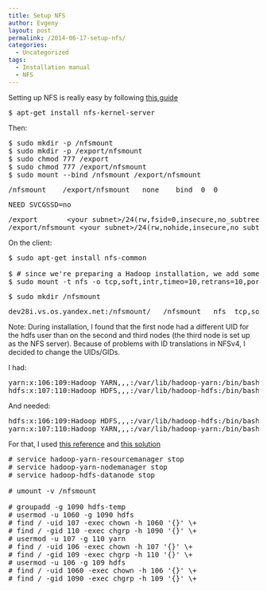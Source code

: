 ```yaml
---
title: Setup NFS
author: Evgeny
layout: post
permalink: /2014-06-17-setup-nfs/
categories:
  - Uncategorized
tags:
  - Installation manual
  - NFS
---
```

Setting up NFS is really easy by following [this guide][1]

<pre class="toolbar:2 nums:false lang:default highlight:0 decode:true">$ apt-get install nfs-kernel-server</pre>

Then:

<!--more-->

<pre class="toolbar:2 toolbar-overlay:false nums:false lang:default highlight:0 decode:true">$ sudo mkdir -p /nfsmount
$ sudo mkdir -p /export/nfsmount
$ sudo chmod 777 /export
$ sudo chmod 777 /export/nfsmount
$ sudo mount --bind /nfsmount /export/nfsmount
</pre>

<pre class="toolbar:1 lang:sh decode:true" title="sudo vi /etc/fstab # add line for nfsmount">/nfsmount    /export/nfsmount   none    bind  0  0</pre>

<pre class="toolbar:1 lang:sh decode:true" title="sudo vi /etc/default/nfs-kernel-server">NEED_SVCGSSD=no</pre>

<pre class="toolbar:1 lang:default decode:true" title="sudo vi /etc/exports">/export       &lt;your subnet&gt;/24(rw,fsid=0,insecure,no_subtree_check,async)
/export/nfsmount &lt;your subnet&gt;/24(rw,nohide,insecure,no_subtree_check,async)
</pre>

On the client:

<pre class="toolbar:2 nums:false lang:sh highlight:0 decode:true">$ sudo apt-get install nfs-common

$ # since we're preparing a Hadoop installation, we add some additional options
$ sudo mount -t nfs -o tcp,soft,intr,timeo=10,retrans=10,port=2049 dev28i.vs.os.yandex.net:/nfsmount /nfsmount</pre>

<pre class="toolbar:2 nums:false lang:sh highlight:0 decode:true">$ sudo mkdir /nfsmount
</pre>

<pre class="toolbar:1 lang:sh decode:true" title="sudo vi /etc/fstab">dev28i.vs.os.yandex.net:/nfsmount/   /nfsmount   nfs  tcp,soft,intr,timeo=10,retrans=10 0 0</pre>

Note: During installation, I found that the first node had a different UID for the hdfs user than on the second and third nodes (the third node is set up as the NFS server). Because of problems with ID translations in NFSv4, I decided to change the UIDs/GIDs.

I had:

<pre class="toolbar:2 lang:sh decode:true">yarn:x:106:109:Hadoop YARN,,,:/var/lib/hadoop-yarn:/bin/bash
hdfs:x:107:110:Hadoop HDFS,,,:/var/lib/hadoop-hdfs:/bin/bash
</pre>

And needed:

<pre class="toolbar:2 lang:sh decode:true">hdfs:x:106:109:Hadoop HDFS,,,:/var/lib/hadoop-hdfs:/bin/bash
yarn:x:107:110:Hadoop YARN,,,:/var/lib/hadoop-yarn:/bin/bash
</pre>

For that, I used [this reference][2] and [this solution][3]

<pre class="toolbar:2 nums:false lang:default highlight:0 decode:true"># service hadoop-yarn-resourcemanager stop
# service hadoop-yarn-nodemanager stop
# service hadoop-hdfs-datanode stop

# umount -v /nfsmount

# groupadd -g 1090 hdfs-temp
# usermod -u 1060 -g 1090 hdfs
# find / -uid 107 -exec chown -h 1060 '{}' \+
# find / -gid 110 -exec chgrp -h 1090 '{}' \+
# usermod -u 107 -g 110 yarn
# find / -uid 106 -exec chown -h 107 '{}' \+
# find / -gid 109 -exec chgrp -h 110 '{}' \+
# usermod -u 106 -g 109 hdfs
# find / -uid 1060 -exec chown -h 106 '{}' \+
# find / -gid 1090 -exec chgrp -h 109 '{}' \+
</pre>

&nbsp;

 [1]: https://help.ubuntu.com/community/SettingUpNFSHowTo
 [2]: http://askubuntu.com/questions/16700/how-can-i-change-my-own-user-id
 [3]: http://askubuntu.com/questions/16700/how-can-i-change-my-own-user-id/16719#16719